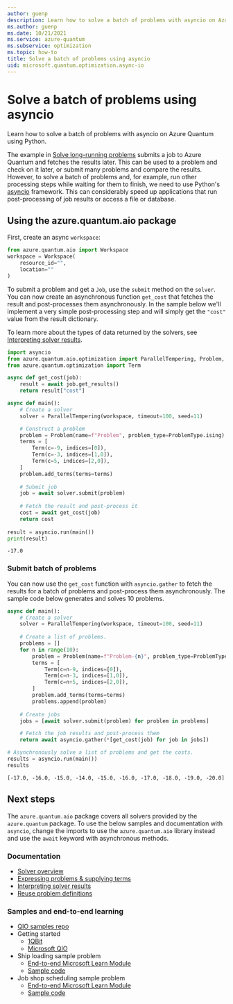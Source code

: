 ```yaml
---
author: guenp
description: Learn how to solve a batch of problems with asyncio on Azure Quantum using Python.
ms.author: guenp
ms.date: 10/21/2021
ms.service: azure-quantum
ms.subservice: optimization
ms.topic: how-to
title: Solve a batch of problems using asyncio
uid: microsoft.quantum.optimization.async-io
---
```


# Solve a batch of problems using asyncio

Learn how to solve a batch of problems with asyncio on Azure Quantum using Python.

The example in [Solve long-running problems](xref:microsoft.quantum.optimization.solve-long-running-problems) submits a job to Azure Quantum and fetches the results later. This can be used to a problem and check on it later, or submit many problems and compare the results. However, to solve a batch of problems and, for example, run other processing steps while waiting for them to finish, we need to use Python's [asyncio](https://docs.python.org/3/library/asyncio.html) framework. This can considerably speed up applications that run post-processing of job results or access a file or database.

## Using the azure.quantum.aio package

First, create an async `workspace`:

```python
from azure.quantum.aio import Workspace
workspace = Workspace(
    resource_id="",
    location=""
)
```

To submit a problem and get a `Job`, use the `submit` method on the `solver`. You can now create an asynchronous function `get_cost` that fetches the result and post-processes them asynchronously. In the sample below we'll implement a very simple post-processing step and will simply get the `"cost"` value from the result dictionary.

To learn more about the types of data returned by the solvers, see [Interpreting solver results](xref:microsoft.quantum.optimization.understand-solver-results).

```py
import asyncio
from azure.quantum.aio.optimization import ParallelTempering, Problem, ProblemType
from azure.quantum.optimization import Term

async def get_cost(job):
    result = await job.get_results()
    return result["cost"]

async def main():
    # Create a solver
    solver = ParallelTempering(workspace, timeout=100, seed=11)

    # Construct a problem
    problem = Problem(name=f"Problem", problem_type=ProblemType.ising)
    terms = [
        Term(c=-9, indices=[0]),
        Term(c=-3, indices=[1,0]),
        Term(c=5, indices=[2,0]),
    ]
    problem.add_terms(terms=terms)
    
    # Submit job
    job = await solver.submit(problem)
    
    # Fetch the result and post-process it
    cost = await get_cost(job)    
    return cost
    
result = asyncio.run(main())
print(result)
```

```output
-17.0
```

### Submit batch of problems

You can now use the `get_cost` function with `asyncio.gather` to fetch the results for a batch of problems and post-process them asynchronously. The sample code below generates and solves 10 problems.

```python
async def main():
    # Create a solver
    solver = ParallelTempering(workspace, timeout=100, seed=11)
    
    # Create a list of problems.
    problems = []
    for n in range(10):
        problem = Problem(name=f"Problem-{n}", problem_type=ProblemType.ising)
        terms = [
            Term(c=n-9, indices=[0]),
            Term(c=n-3, indices=[1,0]),
            Term(c=n+5, indices=[2,0]),
        ]
        problem.add_terms(terms=terms)
        problems.append(problem)
    
    # Create jobs
    jobs = [await solver.submit(problem) for problem in problems]

    # Fetch the job results and post-process them
    return await asyncio.gather(*[get_cost(job) for job in jobs])

# Asynchronously solve a list of problems and get the costs.
results = asyncio.run(main())
results
```

```output
[-17.0, -16.0, -15.0, -14.0, -15.0, -16.0, -17.0, -18.0, -19.0, -20.0]
```

## Next steps

The `azure.quantum.aio` package covers all solvers provided by the `azure.quantum` package. To use the below samples and documentation with `asyncio`, change the imports to use the `azure.quantum.aio` library instead and use the `await` keyword with asynchronous methods.

### Documentation

- [Solver overview](xref:microsoft.quantum.reference.qio-target-list)
- [Expressing problems & supplying terms](xref:microsoft.quantum.optimization.express-problem)
- [Interpreting solver results](xref:microsoft.quantum.optimization.understand-solver-results)
- [Reuse problem definitions](xref:microsoft.quantum.optimization.reuse-problem-definitions)

### Samples and end-to-end learning

- [QIO samples repo](https://github.com/microsoft/qio-samples/)
- Getting started
  - [1QBit](https://github.com/microsoft/qio-samples/tree/main/samples/getting-started/1qbit)
  - [Microsoft QIO](https://github.com/microsoft/qio-samples/tree/main/samples/getting-started/microsoft-qio/)
- Ship loading sample problem
  - [End-to-end Microsoft Learn Module](/learn/modules/solve-quantum-inspired-optimization-problems/)
  - [Sample code](https://github.com/microsoft/qio-samples/tree/main/samples/ship-loading/)
- Job shop scheduling sample problem
  - [End-to-end Microsoft Learn Module](/learn/modules/solve-job-shop-optimization-azure-quantum/)
  - [Sample code](https://github.com/microsoft/qio-samples/tree/main/samples/job-shop-scheduling/)
